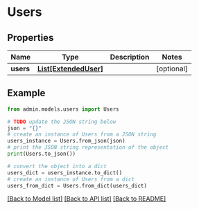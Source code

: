 # Users


## Properties

Name | Type | Description | Notes
------------ | ------------- | ------------- | -------------
**users** | [**List[ExtendedUser]**](ExtendedUser.md) |  | [optional] 

## Example

```python
from admin.models.users import Users

# TODO update the JSON string below
json = "{}"
# create an instance of Users from a JSON string
users_instance = Users.from_json(json)
# print the JSON string representation of the object
print(Users.to_json())

# convert the object into a dict
users_dict = users_instance.to_dict()
# create an instance of Users from a dict
users_from_dict = Users.from_dict(users_dict)
```
[[Back to Model list]](../README.md#documentation-for-models) [[Back to API list]](../README.md#documentation-for-api-endpoints) [[Back to README]](../README.md)


